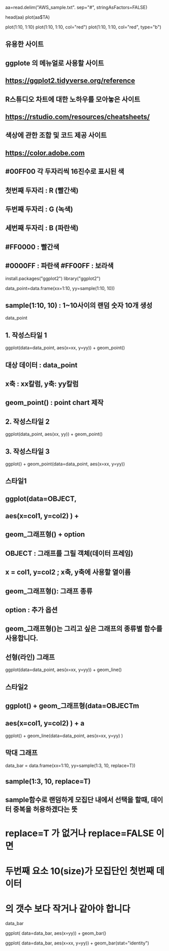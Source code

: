 aa=read.delim("AWS_sample.txt". sep="#", stringAsFactors=FALSE)

head(aa)
plot(aa$TA)

plot(1:10, 1:10)
plot(1:10, 1:10, col="red")
plot(1:10, 1:10, col="red", type="b")


## 유용한 사이트
## ggplote 의 메뉴얼로 사용할 사이트
## https://ggplot2.tidyverse.org/reference

## R스튜디오 차트에 대한 노하우를 모아놓은 사이트
## https://rstudio.com/resources/cheatsheets/

## 색상에 관한 조합 및 코드 제공 사이트
## https://color.adobe.com
## #00FF00  각 두자리씩 16진수로 표시된 색
## 첫번째 두자리 : R (빨간색)
## 두번째 두자리 : G (녹색)
## 세번째 두자리 : B (파란색)

## #FF0000 : 빨간색
## #0000FF : 파란색   #FF00FF : 보라색

install.packages("ggplot2")
library("ggplot2")

data_point=data.frame(xx=1:10, yy=sample(1:10, 10))

## sample(1:10, 10) : 1~10사이의 랜덤 숫자 10개 생성
data_point

## 1. 작성스타일 1
ggplot(data=data_point, aes(x=xx, y=yy)) + geom_point()

## 대상 데이터 : data_point
## x축 : xx칼럼, y축: yy칼럼
## geom_point() : point chart 제작

## 2. 작성스타일 2
ggplot(data_point, aes(xx, yy)) + geom_point()

## 3. 작성스타일 3
ggplot() + geom_point(data=data_point, aes(x=xx, y=yy))

## 스타일1
## ggplot(data=OBJECT, 
##        aes(x=col1, y=col2) ) + 
##        geom_그래프형() + option
## OBJECT : 그래프를 그릴 객체(데이터 프레임)
## x = col1, y=col2 ; x축, y축에 사용할 열이름
## geom_그래프형(): 그래프 종류
## option : 추가 옵션
## geom_그래프형()는 그리고 싶은 그래프의 종류별 함수를 사용합니다.

## 선형(라인) 그래프
ggplot(data=data_point, aes(x=xx, y=yy)) + geom_line()

## 스타일2
## ggplot() + geom_그래프형(data=OBJECTm
##            aes(x=col1, y=col2) ) + a
ggplot() + geom_line(data=data_point,
                    aes(x=xx, y=yy) )
                    
## 막대 그래프
data_bar = data.frame(xx=1:10, 
                      yy=sample(1:3, 10, replace=T))
                      
## sample(1:3, 10, replace=T)
## sample함수로 랜덤하게 모집단 내에서 선택을 할때, 데이터 중복을 허용하겠다는 뜻
# replace=T 가 없거나 replace=FALSE 이면
# 두번째 요소 10(size)가 모집단인 첫번째 데이터
# 의 갯수 보다 작거나 같아야 합니다
data_bar

ggplot( data=data_bar, aes(x=yy)) + geom_bar()

ggplot( data=data_bar, aes(x=xx, y=yy)) + 
      geom_bar(stat="identity")
































